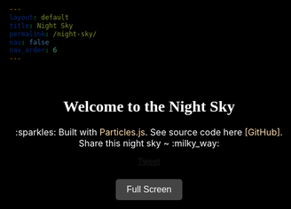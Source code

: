 ```yaml
---
layout: default
title: Night Sky
permalink: /night-sky/
nav: false
nav_order: 6
---
```



<style>
  #typedtext {
      font-family: 'Gloria Hallelujah', cursive;
      white-space: pre-wrap; 
  }
  #particles-js {
  position: fixed;
  top: 0;
  left: 0;
  width: 100%;
  height: 100%;
  z-index: -2;
  overflow: hidden;
  background: black;
  }

  #milky-way-layer {
    position: fixed;
    top: 0;
    left: 0;
    width: 100%;
    height: 100%;
    z-index: -2;
    pointer-events: none; 
  }


  .sky-content {
    position: relative;
    z-index: 1; 
    color: white; 
    text-align: center;
    padding: 10px;
    margin-top: 0px; 
    height: 120vh;
  }
  .copy-btn {
    margin: 15px 0;
    padding: 10px 20px;
    font-size: 16px;
    background-color: #444;
    color: white;
    border: none;
    border-radius: 5px;
    cursor: pointer;
    transition: background-color 0.3s ease, transform 0.2s ease;
  }

  .copy-btn:hover {
    background-color: #ffddaa;
    color: #000;
    transform: scale(1.05);
  }

  .build-with, .source-code {
    margin: 10px 0;
    font-size: 16px;
  }

  .build-with a, .source-code a {
    text-decoration: none;
    color: #ffddaa;
    transition: color 0.3s ease;
  }

  .build-with a:hover, .source-code a:hover {
    color: #ffffff;
  }

  body.fullscreen .sky-content,
  body.fullscreen header,
  body.fullscreen footer {
    display: none; 
  }

  body.fullscreen #particles-js {
    position: fixed;
    top: 0;
    left: 0;
    width: 100%;
    height: 100%;
    z-index: 1; 
    background: black;
  }

  .fullscreen-btn {
    margin-top: 10px;
    padding: 10px 20px;
    font-size: 16px;
    background-color: #444;
    color: white;
    border: none;
    border-radius: 5px;
    cursor: pointer;
    transition: background-color 0.3s ease, transform 0.2s ease;
  }

  .fullscreen-btn:hover {
    background-color: #ffddaa;
    color: #000;
    transform: scale(1.05);
  }
</style>


<script async src="https://platform.twitter.com/widgets.js" charset="utf-8"></script>

<div id="milky-way-layer"></div>
<div id="particles-js"></div>

<div class="sky-content" id="sky-content">
  <h1 class="post-title" style="font-family: 'Gloria Hallelujah', cursive; margin-bottom: 20px;">Welcome to the Night Sky</h1>
    
  <p class="build-with">
  :sparkles: Built with <a href="https://vincentgarreau.com/particles.js/" target="_blank">Particles.js</a>. 
  See source code here <a href="https://github.com/Physics-Morris/night-sky" target="_blank" style="color: #ffddaa;">[GitHub]</a>. Share this night sky ~ :milky_way:
  </p>

  <p>
  <a class="twitter-share-button"
    href="https://twitter.com/intent/tweet?text=Check%20out%20this%20beautiful%20Night%20Sky%20Wallpaper!&url=https://github.com/Physics-Morris/night-sky&hashtags=NightSky,Wallpaper,ParticlesJS" data-size="large"> Tweet 
  </a>
  </p>

  <button id="fullscreen-button" class="fullscreen-btn">Full Screen</button>

</div>


<script>
  function initializeParticles() {
    particlesJS("particles-js", {
      "particles": {
        "number": {
          "value": 7000,
          "density": {
            "enable": true,
            "value_area": 2000 
          }
        },
        "color": {
          "value": ["#ffffff", "#ffddaa", "#aad4ff", "#ff9999"]
        },
        "shape": {
          "type": "circle",
          "stroke": {
            "width": 0,
            "color": "#000000"
          }
        },
        "opacity": {
          "value": 1.0,
          "random": true,
          "anim": {
            "enable": true,
            "speed": 0.5, 
            "opacity_min": 0.3,
            "sync": false
          }
        },
        "size": {
          "value": 2,
          "random": true,
          "anim": {
            "enable": true,
            "speed": 0.3,
            "size_min": 0.5,
            "sync": false
          }
        },
        "line_linked": {
          "enable": false 
        },
        "move": {
          "enable": true,
          "speed": 0.01, 
          "direction": "none",
          "random": true,
          "straight": false,
          "out_mode": "out",
          "bounce": false
        }
      },
      "interactivity": {
        "detect_on": "canvas",
        "events": {
          "onhover": {
            "enable": false
          },
          "onclick": {
            "enable": false
          },
          "resize": true
        }
      },
      "retina_detect": true
    });
  }

initializeParticles();



function destroyParticles() {
  if (window.pJSDom && window.pJSDom.length > 0) {
    window.pJSDom[0].pJS.fn.vendors.destroypJS();
    window.pJSDom = [];
  }
}


function createShootingStar() {
  const canvas = document.querySelector(".particles-js-canvas-el");
  const ctx = canvas.getContext("2d");

  const elementColors = [
    { name: "Nitrogen/Oxygen", colors: ["rgba(255, 69, 0, 1)", "rgba(255, 69, 0, 0)"] }, // Red
    { name: "Iron", colors: ["rgba(255, 255, 0, 1)", "rgba(255, 255, 0, 0)"] }, // Yellow
    { name: "Calcium", colors: ["rgba(138, 43, 226, 1)", "rgba(138, 43, 226, 0)"] }, // Violet
    { name: "Sodium", colors: ["rgba(255, 165, 0, 1)", "rgba(255, 165, 0, 0)"] }, // Orange
    { name: "Magnesium", colors: ["rgba(135, 206, 250, 1)", "rgba(135, 206, 250, 0)"] }, // Light blue
    { name: "Copper", colors: ["rgba(70, 130, 180, 1)", "rgba(70, 130, 180, 0)"] }, // Blue
  ];

  const randomElement = elementColors[Math.floor(Math.random() * elementColors.length)];

  const star = {
    x: Math.random() * canvas.width,
    y: Math.random() * canvas.height,
    size: Math.random() * 5 + 2,
    speedX: Math.random() * 8 - 2,
    speedY: Math.random() * 8 - 2,
    opacity: 1,
    trailLength: 0,
    fading: false,
  };

  function animateStar() {
    if (!star.fading) {
      star.opacity -= 0.008; 
      if (star.opacity <= 0) {
        return; 
      }
    }

    const velocity = Math.sqrt(star.speedX ** 2 + star.speedY ** 2);
    const tailX = star.x - star.trailLength * (star.speedX / velocity);
    const tailY = star.y - star.trailLength * (star.speedY / velocity);

    star.trailLength += velocity * 0.5;

    // trail
    const gradient = ctx.createLinearGradient(star.x, star.y, tailX, tailY);
    gradient.addColorStop(0, `rgba(255, 255, 255, ${star.opacity})`);
    gradient.addColorStop(1, `rgba(${parseColor(randomElement.colors[0])}, 0)`);

    ctx.globalCompositeOperation = "lighter";
    ctx.beginPath();
    ctx.strokeStyle = gradient;

    ctx.lineWidth = Math.max(1, star.size - star.trailLength / 50);
    ctx.moveTo(star.x, star.y);
    ctx.lineTo(tailX, tailY);
    ctx.stroke();

    ctx.beginPath();
    ctx.arc(star.x, star.y, star.size * 0.4, 0, Math.PI * 2);
    ctx.fillStyle = `rgba(255, 255, 255, ${star.opacity})`;
    ctx.fill();

    star.x += star.speedX;
    star.y += star.speedY;

    requestAnimationFrame(animateStar);
  }


  animateStar();
}

function parseColor(rgba) {
  const result = rgba.match(/\d+/g);
  return result.slice(0, 3).join(",");
}

setInterval(createShootingStar, Math.random() * 500 + 250);

</script>

<script>
  const copyButton = document.getElementById("copy-button");

  copyButton.addEventListener("click", async () => {
    const urlToCopy = window.location.href;
    try {
      await navigator.clipboard.writeText(urlToCopy);

      copyButton.textContent = "Copied!";
      copyButton.classList.add("success");

      setTimeout(() => {
        copyButton.textContent = "Copy Website Link";
        copyButton.classList.remove("success");
      }, 3000);
    } catch (err) {
      console.error("Failed to copy:", err);
    }
  });
</script>

<script>
  const fullscreenButton = document.getElementById('fullscreen-button');
  const particlesContainer = document.getElementById('particles-js');

  fullscreenButton.addEventListener('click', () => {
    if (!document.fullscreenElement) {
      particlesContainer.requestFullscreen()
        .then(() => {
          destroyParticles();
          initializeParticles();
          document.body.classList.add('fullscreen');
        })
        .catch((err) => {
          console.error(`Error attempting fullscreen: ${err.message}`);
        });
    } else {
      document.exitFullscreen()
        .then(() => {
          destroyParticles();
          initializeParticles();
          document.body.classList.remove('fullscreen');
        })
        .catch((err) => {
          console.error(`Error exiting fullscreen: ${err.message}`);
        });
    }
  });

  document.addEventListener('fullscreenchange', () => {
    if (!document.fullscreenElement) {
      destroyParticles();
      initializeParticles();
      document.body.classList.remove('fullscreen');
    }
  });
</script>

<script>
  function shareNightSky() {
    if (navigator.share) {
      navigator.share({
        title: 'Night Sky Wallpaper',
        url: window.location.href
      }).then(() => {
        console.log('Thanks for sharing!');
      }).catch((err) => {
        console.error('Error sharing:', err);
      });
    } else {
      alert("Your browser doesn't support sharing. You can manually copy the link: " + window.location.href);
    }
  }
</script>